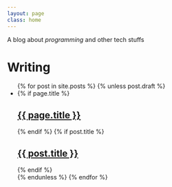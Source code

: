 ```yaml
---
layout: page
class: home
---
```


A blog about *programming*  and other tech stuffs



# Writing

<ul id="posts">
  {% for post in site.posts %}
  {% unless post.draft %}
    <li class="post">
    {% if page.title %}
        <h2 class="posttitle"><a href="{{ page.url }}" class="articletitle">{{ page.title }}</a></h2>
    {% endif %}
    {% if post.title %}
        <h2 class="posttitle"><a href="{{ post.url }}" class="articletitle">{{ post.title }}</a></h2>
    {% endif %}
    </li>
  {% endunless %}
  {% endfor %}
</ul>
